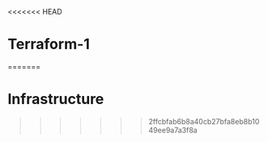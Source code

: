 <<<<<<< HEAD
# Terraform-1
=======
# Infrastructure
>>>>>>> 2ffcbfab6b8a40cb27bfa8eb8b1049ee9a7a3f8a
